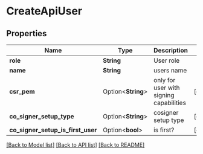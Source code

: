 # CreateApiUser

## Properties

Name | Type | Description | Notes
------------ | ------------- | ------------- | -------------
**role** | **String** | User role | 
**name** | **String** | users name | 
**csr_pem** | Option<**String**> | only for user with signing capabilities | [optional]
**co_signer_setup_type** | Option<**String**> | cosigner setup type | [optional]
**co_signer_setup_is_first_user** | Option<**bool**> | is first? | [optional]

[[Back to Model list]](../README.md#documentation-for-models) [[Back to API list]](../README.md#documentation-for-api-endpoints) [[Back to README]](../README.md)


